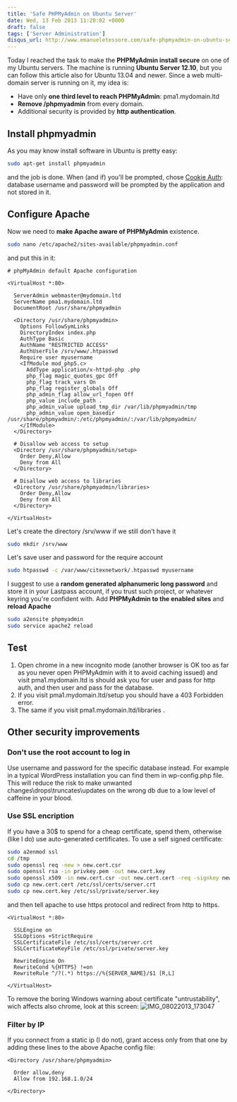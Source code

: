 ```yaml
---
title: 'Safe PHPMyAdmin on Ubuntu Server'
date: Wed, 13 Feb 2013 11:20:02 +0000
draft: false
tags: ['Server Administration']
disqus_url: http://www.emanueletessore.com/safe-phpmyadmin-on-ubuntu-server/
---
```


Today I reached the task to make the **PHPMyAdmin install secure** on one of my Ubuntu servers. The machine is
running **Ubuntu Server 12.10**, but you can follow this article also for Ubuntu 13.04 and newer. Since a web
multi-domain server is running on it, my idea is:

* Have only **one third level to reach PHPMyAdmin**: pma1.mydomain.ltd
* **Remove /phpmyadmin** from every domain.
* Additional security is provided by **http authentication**.

## Install phpmyadmin

As you may know install software in Ubuntu is pretty easy:

```bash
sudo apt-get install phpmyadmin
```

and the job is done. When (and if) you'll be prompted,
chose [Cookie Auth](http://wiki.phpmyadmin.net/pma/Auth_types#cookie "PHPMyAdmin Cookie Auth"): database username and
password will be prompted by the application and not stored in it.

## Configure Apache

Now we need to **make Apache aware of PHPMyAdmin** existence.

```bash
sudo nano /etc/apache2/sites-available/phpmyadmin.conf
```

and put this in it:

```apacheconf
# phpMyAdmin default Apache configuration

<VirtualHost *:80>

  ServerAdmin webmaster@mydomain.ltd
  ServerName pma1.mydomain.ltd
  DocumentRoot /usr/share/phpmyadmin

  <Directory /usr/share/phpmyadmin>
    Options FollowSymLinks
    DirectoryIndex index.php
    AuthType Basic
    AuthName "RESTRICTED ACCESS"
    AuthUserFile /srv/www/.htpasswd
    Require user myusername
    <IfModule mod_php5.c>
      AddType application/x-httpd-php .php
      php_flag magic_quotes_gpc Off
      php_flag track_vars On
      php_flag register_globals Off
      php_admin_flag allow_url_fopen Off
      php_value include_path .
      php_admin_value upload_tmp_dir /var/lib/phpmyadmin/tmp
      php_admin_value open_basedir /usr/share/phpmyadmin/:/etc/phpmyadmin/:/var/lib/phpmyadmin/
    </IfModule>
  </Directory>

  # Disallow web access to setup
  <Directory /usr/share/phpmyadmin/setup>
    Order Deny,Allow
    Deny from All
  </Directory>

  # Disallow web access to libraries
  <Directory /usr/share/phpmyadmin/libraries>
    Order Deny,Allow
    Deny from All
  </Directory>

</VirtualHost>
```

Let's create the directory /srv/www if we still don't have it

```bash
sudo mkdir /srv/www
```

Let's save user and password for the require account

```bash
sudo htpasswd -c /var/www/citexnetwork/.htpasswd myusername
```

I suggest to use a **random generated alphanumeric long password** and store it in your Lastpass account, if you
trust such project, or whatever keyring you're confident with. Add **PHPMyAdmin to the enabled sites** and **reload
Apache**

```bash
sudo a2ensite phpmyadmin
sudo service apache2 reload
```

## Test

1. Open chrome in a new incognito mode (another browser is OK too as far as you never open PHPMyAdmin with it to avoid
   caching issued) and visit pma1.mydomain.ltd is should ask you for user and pass for http auth, and then user and pass
   for the database.
2. If you visit pma1.mydomain.ltd/setup you should have a 403 Forbidden error.
3. The same if you visit pma1.mydomain.ltd/libraries .

## Other security improvements

### Don't use the root account to log in

Use username and password for the specific database instead. For example in a typical WordPress installation you can
find them in wp-config.php file. This will reduce the risk to make unwanted changes\\drops\\truncates\\updates on the
wrong db due to a low level of caffeine in your blood.

### Use SSL encription

If you have a 30$ to spend for a cheap certificate, spend them, otherwise (like I do) use auto-generated certificates.
To use a self signed certificate:

```bash
sudo a2enmod ssl
cd /tmp
sudo openssl req -new > new.cert.csr
sudo openssl rsa -in privkey.pem -out new.cert.key
sudo openssl x509 -in new.cert.csr -out new.cert.cert -req -signkey new.cert.key -days 1825
sudo cp new.cert.cert /etc/ssl/certs/server.crt
sudo cp new.cert.key /etc/ssl/private/server.key
```

and then tell apache to use https protocol and redirect from http to https.

```apacheconf
<VirtualHost *:80>

  SSLEngine on
  SSLOptions +StrictRequire
  SSLCertificateFile /etc/ssl/certs/server.crt
  SSLCertificateKeyFile /etc/ssl/private/server.key

  RewriteEngine On
  RewriteCond %{HTTPS} !=on
  RewriteRule ^/?(.*) https://%{SERVER_NAME}/$1 [R,L]

</VirtualHost>
```

To remove the boring Windows warning about certificate "untrustability", wich affects also chrome, look at this screen:
![IMG_08022013_173047](/howto/ubuntu/safe-phpmyadmin-on-ubuntu-server/IMG_08022013_173047.png)

### Filter by IP

If you connect from a static ip (I do not), grant access only from that one by adding these lines to the above Apache
config file:

```apacheconf
<Directory /usr/share/phpmyadmin>

  Order allow,deny
  Allow from 192.168.1.0/24

</Directory>
```